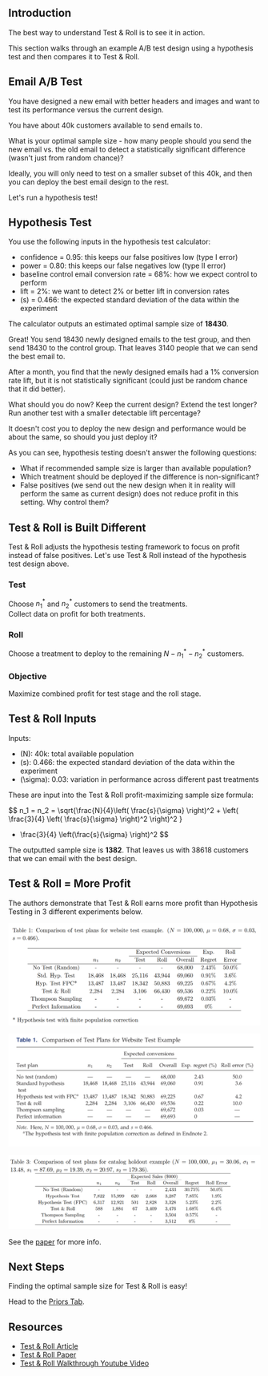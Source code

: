 ## Introduction

The best way to understand Test & Roll is to see it in action.

This section walks through an example A/B test design using a hypothesis test and then compares it to Test & Roll. 

## Email A/B Test

You have designed a new email with better headers and images and want to test its performance versus the current design.

You have about 40k customers available to send emails to.

What is your optimal sample size - how many people should you send the new email vs. the old email to detect a statistically significant difference (wasn't just from random chance)? 

Ideally, you will only need to test on a smaller subset of this 40k, and then you can deploy the best email design to the rest. 

Let's run a hypothesis test!

## Hypothesis Test

You use the following inputs in the hypothesis test calculator: 

* confidence = 0.95: this keeps our false positives low (type I error)
* power = 0.80: this keeps our false negatives low (type II error)
* baseline control email conversion rate = 68%: how we expect control to perform
* lift = 2%: we want to detect 2% or better lift in conversion rates
* \(s\) = 0.466: the expected standard deviation of the data within the experiment

The calculator outputs an estimated optimal sample size of **18430**.

Great! You send 18430 newly designed emails to the test group, and then send 18430 to the control group. That leaves 3140 people that we can send the best email to. 

After a month, you find that the newly designed emails had a 1% conversion rate lift, but it is not statistically significant (could just be random chance that it did better).

What should you do now? Keep the current design? Extend the test longer? Run another test with a smaller detectable lift percentage? 

It doesn't cost you to deploy the new design and performance would be about the same, so should you just deploy it? 

As you can see, hypothesis testing doesn't answer the following questions:

* What if recommended sample size is larger than available population?   
* Which treatment should be deployed if the difference is non-significant? 
* False positives (we send out the new design when it in reality will perform the same as current design) does not reduce profit in this setting. Why control them?

## Test & Roll is Built Different

Test & Roll adjusts the hypothesis testing framework to focus on profit instead of false positives. Let's use Test & Roll instead of the hypothesis test design above.

### Test

Choose $n_1^*$ and $n_2^*$ customers to send the treatments.  
Collect data on profit for both treatments.  

### Roll
Choose a treatment to deploy to the remaining $N - n_1^* - n_2^*$ customers.

### Objective
Maximize combined profit for test stage and the roll stage.  

## Test & Roll Inputs

Inputs:

* \(N\): 40k: total available population
* \(s\): 0.466: the expected standard deviation of the data within the experiment
* \(\sigma\): 0.03: variation in performance across different past treatments

These are input into the Test & Roll profit-maximizing sample size formula:

$$
n_1 = n_2 =
\sqrt{\frac{N}{4}\left( \frac{s}{\sigma} \right)^2 +
\left( \frac{3}{4} \left( \frac{s}{\sigma} \right)^2 \right)^2 }
- \frac{3}{4} \left(\frac{s}{\sigma} \right)^2
$$

The outputted sample size is **1382**. That leaves us with 38618 customers that we can email with the best design. 

## Test & Roll = More Profit

The authors demonstrate that Test & Roll earns more profit than Hypothesis Testing in 3 different experiments below. 

![1](dashboard/www/website_test_results.png)

![2](dashboard/www/results-table.png)

![3](dashboard/www/catalog_results.png)

See the [paper](https://papers.ssrn.com/sol3/papers.cfm?abstract_id=3274875) for more info.

## Next Steps

Finding the optimal sample size for Test & Roll is easy! 

Head to the <a href="#" onclick="Shiny.setInputValue('nav_click', 'priors_tab', {priority: 'event'}); return false;">Priors Tab</a>.

## Resources

* [Test & Roll Article](https://ron-berman.com/2020/01/26/test-and-roll/)
* [Test & Roll Paper](https://papers.ssrn.com/sol3/papers.cfm?abstract_id=3274875)
* [Test & Roll Walkthrough Youtube Video]()